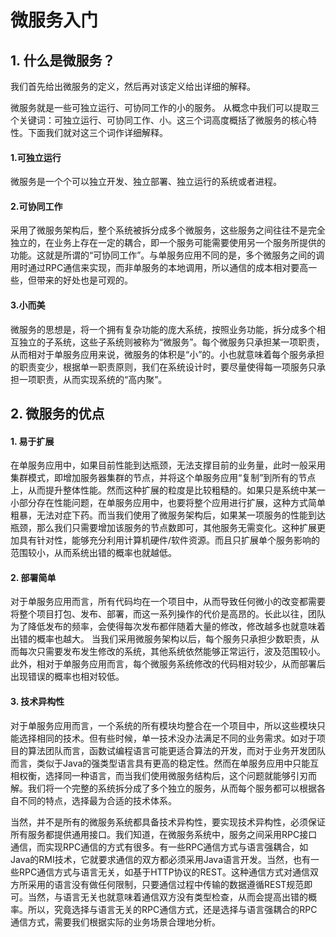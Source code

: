 # 微服务入门
## 1. 什么是微服务？
我们首先给出微服务的定义，然后再对该定义给出详细的解释。

微服务就是一些可独立运行、可协同工作的小的服务。
从概念中我们可以提取三个关键词：可独立运行、可协同工作、小。这三个词高度概括了微服务的核心特性。下面我们就对这三个词作详细解释。

#### 1.可独立运行
微服务是一个个可以独立开发、独立部署、独立运行的系统或者进程。

#### 2.可协同工作
采用了微服务架构后，整个系统被拆分成多个微服务，这些服务之间往往不是完全独立的，在业务上存在一定的耦合，即一个服务可能需要使用另一个服务所提供的功能。这就是所谓的“可协同工作”。与单服务应用不同的是，多个微服务之间的调用时通过RPC通信来实现，而非单服务的本地调用，所以通信的成本相对要高一些，但带来的好处也是可观的。

#### 3.小而美
微服务的思想是，将一个拥有复杂功能的庞大系统，按照业务功能，拆分成多个相互独立的子系统，这些子系统则被称为“微服务”。每个微服务只承担某一项职责，从而相对于单服务应用来说，微服务的体积是“小”的。小也就意味着每个服务承担的职责变少，根据单一职责原则，我们在系统设计时，要尽量使得每一项服务只承担一项职责，从而实现系统的“高内聚”。

## 2. 微服务的优点
#### 1. 易于扩展
在单服务应用中，如果目前性能到达瓶颈，无法支撑目前的业务量，此时一般采用集群模式，即增加服务器集群的节点，并将这个单服务应用“复制”到所有的节点上，从而提升整体性能。然而这种扩展的粒度是比较粗糙的。如果只是系统中某一小部分存在性能问题，在单服务应用中，也要将整个应用进行扩展，这种方式简单粗暴，无法对症下药。而当我们使用了微服务架构后，如果某一项服务的性能到达瓶颈，那么我们只需要增加该服务的节点数即可，其他服务无需变化。这种扩展更加具有针对性，能够充分利用计算机硬件/软件资源。而且只扩展单个服务影响的范围较小，从而系统出错的概率也就越低。

#### 2. 部署简单
对于单服务应用而言，所有代码均在一个项目中，从而导致任何微小的改变都需要将整个项目打包、发布、部署，而这一系列操作的代价是高昂的。长此以往，团队为了降低发布的频率，会使得每次发布都伴随着大量的修改，修改越多也就意味着出错的概率也越大。
当我们采用微服务架构以后，每个服务只承担少数职责，从而每次只需要发布发生修改的系统，其他系统依然能够正常运行，波及范围较小。此外，相对于单服务应用而言，每个微服务系统修改的代码相对较少，从而部署后出现错误的概率也相对较低。

#### 3. 技术异构性
对于单服务应用而言，一个系统的所有模块均整合在一个项目中，所以这些模块只能选择相同的技术。但有些时候，单一技术没办法满足不同的业务需求。如对于项目的算法团队而言，函数试编程语言可能更适合算法的开发，而对于业务开发团队而言，类似于Java的强类型语言具有更高的稳定性。然而在单服务应用中只能互相权衡，选择同一种语言，而当我们使用微服务结构后，这个问题就能够引刃而解。我们将一个完整的系统拆分成了多个独立的服务，从而每个服务都可以根据各自不同的特点，选择最为合适的技术体系。

当然，并不是所有的微服务系统都具备技术异构性，要实现技术异构性，必须保证所有服务都提供通用接口。我们知道，在微服务系统中，服务之间采用RPC接口通信，而实现RPC通信的方式有很多。有一些RPC通信方式与语言强耦合，如Java的RMI技术，它就要求通信的双方都必须采用Java语言开发。当然，也有一些RPC通信方式与语言无关，如基于HTTP协议的REST。这种通信方式对通信双方所采用的语言没有做任何限制，只要通信过程中传输的数据遵循REST规范即可。当然，与语言无关也就意味着通信双方没有类型检查，从而会提高出错的概率。所以，究竟选择与语言无关的RPC通信方式，还是选择与语言强耦合的RPC通信方式，需要我们根据实际的业务场景合理地分析。
